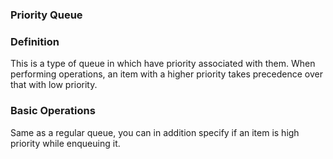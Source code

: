 ### Priority Queue

### Definition
This is a type of queue in which have priority associated with them. When performing operations, an item with a higher priority takes precedence over that with low priority.

### Basic Operations
Same as a regular queue, you can in addition specify if an item is high priority while enqueuing it.
